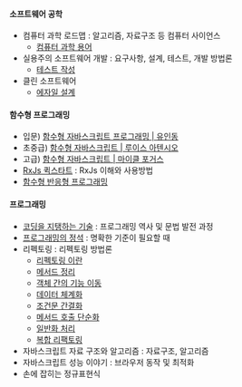 #### 소프트웨어 공학
- 컴퓨터 과학 로드맵 : 알고리즘, 자료구조 등 컴퓨터 사이언스
  - [컴퓨터 과학 용어](컴퓨터-과학-용어)
- 실용주의 소프트웨어 개발 : 요구사항, 설계, 테스트, 개발 방법론
  - [테스트 작성](테스트-작성)
- 클린 소프트웨어
  - [에자일 설계](에자일-설계)

#### 함수형 프로그래밍
- 입문) [함수형 자바스크립트 프로그래밍 | 유인동](함수형-자바스크립트-프로그래밍-|-유인동)
- 초중급) [함수형 자바스크립트 | 루이스 아텐시오](함수형-자바스크립트-|-루이스-아텐시오)
- 고급) [함수형 자바스크립트 | 마이클 포거스](함수형-자바스크립트-|-마이클-포거스)
- [RxJs 퀵스타트](RxJs-퀵스타트) : RxJs 이해와 사용방법
- [함수형 반응형 프로그래밍](함수형-방응형-프로그래밍)

#### 프로그래밍
- [코딩을 지탱하는 기술](코딩을-지탱하는-기술-요약) : 프로그래밍 역사 및 문법 발전 과정
- [프로그래밍의 정석](프로그래밍의-정석) : 명확한 기준이 필요할 때
- 리펙토링 : 리펙토링 방법론
  - [리펙토링 이란](리펙토링-이란)
  - [메서드 정리](메서드-정리)
  - [객체 간의 기능 이동](객체-간의-기능-이동)
  - [데이터 체계화](데이터-체계화)
  - [조건문 간결화](조건문-간결화)
  - [메서드 호출 단순화](메서드-호출-단순화)
  - [일반화 처리](일반화-처리)
  - [복합 리팩토링](복합-리팩토링)
- 자바스크립트 자료 구조와 알고리즘 : 자료구조, 알고리즘
- 자바스크립트 성능 이야기 : 브라우저 동작 및 최적화
- 손에 잡히는 정규표현식